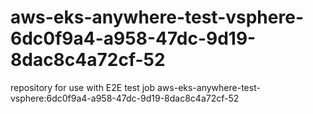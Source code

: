 # aws-eks-anywhere-test-vsphere-6dc0f9a4-a958-47dc-9d19-8dac8c4a72cf-52
repository for use with E2E test job aws-eks-anywhere-test-vsphere:6dc0f9a4-a958-47dc-9d19-8dac8c4a72cf-52
